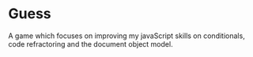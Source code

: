 # Guess
 A game which focuses on improving my javaScript skills on conditionals, code refractoring and the document object model.

